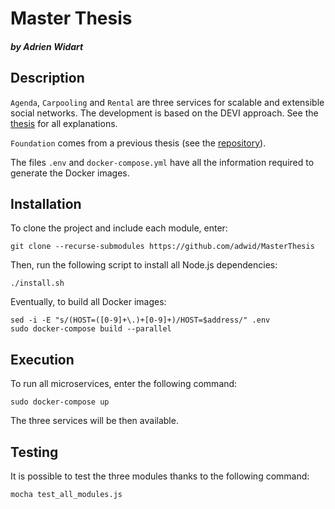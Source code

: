 # Master Thesis
##### by Adrien Widart

## Description
`Agenda`, `Carpooling` and `Rental` are three services for scalable and extensible social networks.
The development is based on the DEVI approach. See the [thesis](./Thesis.pdf) for all explanations.

`Foundation` comes from a previous thesis (see the [repository](https://github.com/glovise15/MasterThesis)).

The files `.env` and `docker-compose.yml` have all the information required to generate the Docker images.

## Installation

To clone the project and include each module, enter:
```shell script
git clone --recurse-submodules https://github.com/adwid/MasterThesis
```

Then, run the following script to install all Node.js dependencies:
```shell script
./install.sh
```

Eventually, to build all Docker images:
```shell script
sed -i -E "s/(HOST=([0-9]+\.)+[0-9]+)/HOST=$address/" .env
sudo docker-compose build --parallel
```

## Execution
To run all microservices, enter the following command:
```shell script
sudo docker-compose up
```
The three services will be then available.

## Testing
It is possible to test the three modules thanks to the following command:
```shell script
mocha test_all_modules.js
```

